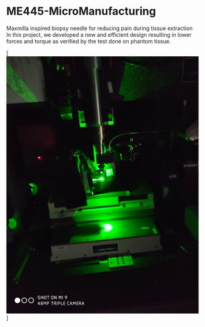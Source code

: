 # ME445-MicroManufacturing
Maxmilla inspired biopsy needle for reducing pain during tissue extraction
In this project, we developed a new and efficient design resulting in lower forces and torque as verified by the test done on phantom tissue.

[![Screenshot from ND-Yag Laser](https://github.com/Sangram-Rout/ME445-MicroManufacturing/blob/main/Nd_Yag%20laser%20maching.jpeg)]
